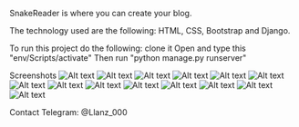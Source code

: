 SnakeReader is where you can create your blog.

The technology used are the following: HTML, CSS, Bootstrap and Django.

To run this project do the following:
    clone it
    Open and type this "env/Scripts/activate"
    Then run "python manage.py runserver"

Screenshots
![Alt text](screenshots/home.png?raw=true "Optional Title")
![Alt text](screenshots/blog-detail.png?raw=true "Optional Title")
![Alt text](screenshots/blog-detail1.png?raw=true "Optional Title")
![Alt text](screenshots/blog-detail2.png?raw=true "Optional Title")
![Alt text](screenshots/categories.png?raw=true "Optional Title")
![Alt text](screenshots/create.png?raw=true "Optional Title")
![Alt text](screenshots/contact.png?raw=true "Optional Title")
![Alt text](screenshots/about.png?raw=true "Optional Title")
![Alt text](screenshots/author.png?raw=true "Optional Title")
![Alt text](screenshots/author1.png?raw=true "Optional Title")
![Alt text](screenshots/profile.png?raw=true "Optional Title")
![Alt text](screenshots/profile1.png?raw=true "Optional Title")
![Alt text](screenshots/sign-in.png?raw=true "Optional Title")
![Alt text](screenshots/sign-up.png?raw=true "Optional Title")

Contact Telegram: @Llanz_000